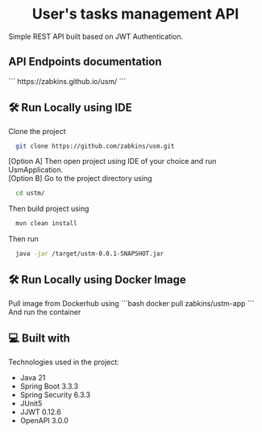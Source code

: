 <h1 align="center" id="title">User's tasks management API</h1>

<p id="description">Simple REST API built based on JWT Authentication.</p>

<h2>API Endpoints documentation</h2>
```
  https://zabkins.github.io/usm/
```

<h2>🛠️ Run Locally using IDE</h2>
Clone the project

```bash
  git clone https://github.com/zabkins/usm.git
```

[Option A] Then open project using IDE of your choice and run UsmApplication.<br>
[Option B] Go to the project directory using
```bash
  cd ustm/
```
Then build project using
```bash
  mvn clean install
```
Then run
```bash
  java -jar /target/ustm-0.0.1-SNAPSHOT.jar
```
<h2>🛠️ Run Locally using Docker Image</h2>
Pull image from Dockerhub using
```bash
  docker pull zabkins/ustm-app
```
And run the container
  
<h2>💻 Built with</h2>

Technologies used in the project:

*   Java 21
*   Spring Boot 3.3.3
*   Spring Security 6.3.3
*   JUnit5
*   JJWT 0.12.6
*   OpenAPI 3.0.0
